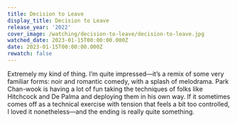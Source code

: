 ```yaml
---
title: Decision to Leave
display_title: Decision to Leave
release_year: '2022'
cover_image: /watching/decision-to-leave/decision-to-leave.jpg
watched_date: 2023-01-15T00:00:00.000Z
date: 2023-01-15T00:00:00.000Z
rewatch: false
---
```

Extremely my kind of thing. I’m quite impressed—it’s a remix of some very familiar forms: noir and romantic comedy, with a splash of melodrama. Park Chan-wook is having a lot of fun taking the techniques of folks like Hitchcock and De Palma and deploying them in his own way. If it sometimes comes off as a technical exercise with tension that feels a bit too controlled, I loved it nonetheless—and the ending is really quite something.
